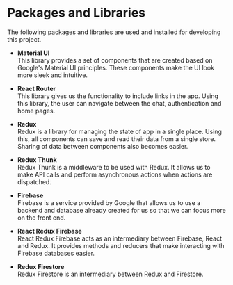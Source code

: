 # Packages and Libraries

The following packages and libraries are used and installed for developing this project.

- **Material UI**
  <br>This library provides a set of components that are created based on Google's Material UI principles.
  These components make the UI look more sleek and intuitive.

- **React Router**
  <br>This library gives us the functionality to include links in the app.
  Using this library, the user can navigate between the chat, authentication and home pages.

- **Redux**
  <br>Redux is a library for managing the state of app in a single place. Using this, all components can save and read their data from a single store.
  Sharing of data between components also becomes easier.

- **Redux Thunk**
  <br>Redux Thunk is a middleware to be used with Redux. It allows us to make API calls and perform asynchronous actions when actions are dispatched.

- **Firebase**
  <br>Firebase is a service provided by Google that allows us to use a backend and database already created for us so that we can focus more on the front end.

- **React Redux Firebase**
  <br>React Redux Firebase acts as an intermediary between Firebase, React and Redux. It provides methods and reducers that make interacting with Firebase databases easier.

- **Redux Firestore**
  <br>Redux Firestore is an intermediary between Redux and Firestore.
